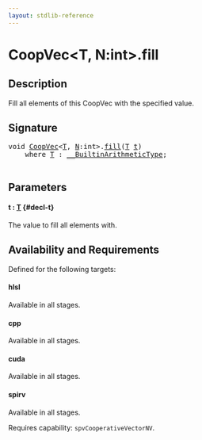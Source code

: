 ```yaml
---
layout: stdlib-reference
---
```


# CoopVec\<T, N:int\>\.fill

## Description

Fill all elements of this CoopVec with the specified value.



## Signature 

<pre>
<span class="code_keyword">void</span> <a href="/stdlib-reference/types/coopvec-04/index" class="code_type">CoopVec</a>&lt;<a href="/stdlib-reference/types/coopvec-04/index#typeparam-T" class="code_type">T</a>, <a href="/stdlib-reference/types/coopvec-04/index#decl-N" class="code_var">N</a>:<span class="code_keyword">int</span>&gt;.<a href="/stdlib-reference/types/coopvec-04/fill">fill</a>(<a href="/stdlib-reference/types/coopvec-04/index#typeparam-T" class="code_type">T</a> <a href="/stdlib-reference/types/coopvec-04/fill#decl-t" class="code_param">t</a>)
    <span class='code_keyword'>where</span> <a href="/stdlib-reference/types/coopvec-04/index#typeparam-T" class="code_type">T</a> : <a href="/stdlib-reference/interfaces/0_builtinarithmetictype-029j/index" class="code_type">__BuiltinArithmeticType</a>;

</pre>

## Parameters

#### t  : [T](/stdlib-reference/types/coopvec-04/index#typeparam-T) {#decl-t}
The value to fill all elements with.


## Availability and Requirements

Defined for the following targets:

#### hlsl
Available in all stages.

#### cpp
Available in all stages.

#### cuda
Available in all stages.

#### spirv
Available in all stages.

Requires capability: `spvCooperativeVectorNV`.


